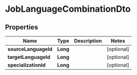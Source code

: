 # JobLanguageCombinationDto

## Properties
Name | Type | Description | Notes
------------ | ------------- | ------------- | -------------
**sourceLanguageId** | **Long** |  |  [optional]
**targetLanguageId** | **Long** |  |  [optional]
**specializationId** | **Long** |  |  [optional]
